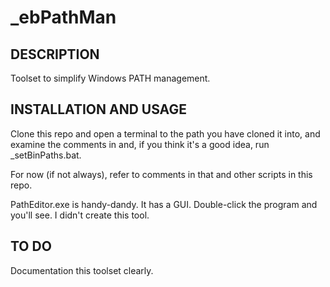 # _ebPathMan

## DESCRIPTION
Toolset to simplify Windows PATH management.

## INSTALLATION AND USAGE
Clone this repo and open a terminal to the path you have cloned it into, and examine the comments in and, if you think it's a good idea, run _setBinPaths.bat.

For now (if not always), refer to comments in that and other scripts in this repo.

PathEditor.exe is handy-dandy. It has a GUI. Double-click the program and you'll see. I didn't create this tool.

## TO DO
Documentation this toolset clearly.

